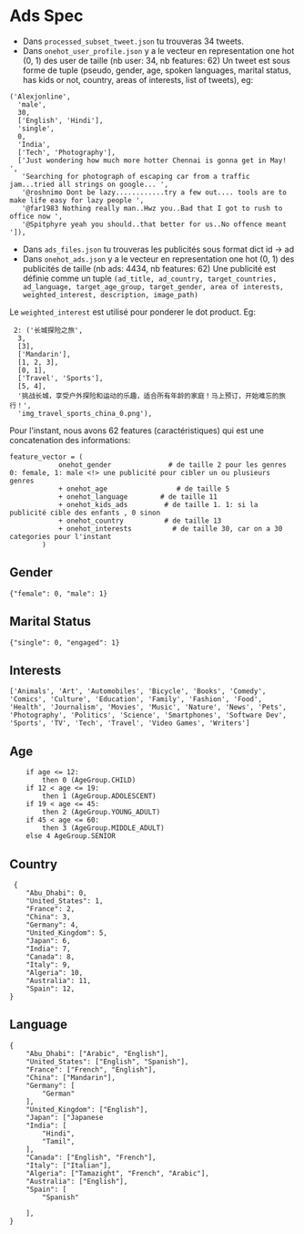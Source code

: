 #  Ads Spec  

- Dans `processed_subset_tweet.json` tu trouveras 34 tweets.
- Dans `onehot_user_profile.json`  y a le vecteur en representation one hot (0, 1) des user de taille (nb user: 34, nb features: 62)
Un tweet est sous forme de tuple (pseudo, gender, age, spoken languages, marital status, has kids or not, country, areas of interests, list of tweets), eg:

```
('Alexjonline',
  'male',
  30,
  ['English', 'Hindi'],
  'single',
  0,
  'India',
  ['Tech', 'Photography'],
  ['Just wondering how much more hotter Chennai is gonna get in May! ',
   'Searching for photograph of escaping car from a traffic jam...tried all strings on google... ',
   '@roshnimo Dont be lazy............try a few out.... tools are to make life easy for lazy people ',
   '@far1983 Nothing really man..Hwz you..Bad that I got to rush to office now ',
   '@Spitphyre yeah you should..that better for us..No offence meant ']),
```

- Dans `ads_files.json` tu trouveras les publicités sous format dict id -> ad
- Dans `onehot_ads.json`  y a le vecteur en representation  one hot (0, 1) des publicités de taille (nb ads: 4434, nb features: 62)
Une publicité est définie comme un tuple `(ad_title, ad_country, target_countries, ad_language, target_age_group, target_gender, area of interests, weighted_interest, description, image_path)`

Le `weighted_interest` est utilisé pour ponderer le dot product.
Eg:
```
 2: ('长城探险之旅',
  3,
  [3],
  ['Mandarin'],
  [1, 2, 3],
  [0, 1],
  ['Travel', 'Sports'],
  [5, 4],
  '挑战长城，享受户外探险和运动的乐趣，适合所有年龄的家庭！马上预订，开始难忘的旅行！',
  'img_travel_sports_china_0.png'),
```

Pour l'instant, nous avons 62 features (caractéristiques) qui est une concatenation des informations:
```
feature_vector = (
            onehot_gender              # de taille 2 pour les genres 0: female, 1: male <!> une publicité pour cibler un ou plusieurs genres
            + onehot_age                 # de taille 5
            + onehot_language        # de taille 11
            + onehot_kids_ads         # de taille 1. 1: si la publicité cible des enfants , 0 sinon
            + onehot_country          # de taille 13
            + onehot_interests          # de taille 30, car on a 30 categories pour l'instant
        )
```

## Gender
`{"female": 0, "male": 1}`

## Marital Status
`{"single": 0, "engaged": 1}`

## Interests
```
['Animals', 'Art', 'Automobiles', 'Bicycle', 'Books', 'Comedy', 'Comics', 'Culture', 'Education', 'Family', 'Fashion', 'Food', 'Health', 'Journalism', 'Movies', 'Music', 'Nature', 'News', 'Pets', 'Photography', 'Politics', 'Science', 'Smartphones', 'Software Dev', 'Sports', 'TV', 'Tech', 'Travel', 'Video Games', 'Writers']
```

## Age
```
    if age <= 12:
        then 0 (AgeGroup.CHILD)
    if 12 < age <= 19:
        then 1 (AgeGroup.ADOLESCENT)
    if 19 < age <= 45:
        then 2 (AgeGroup.YOUNG_ADULT)
    if 45 < age <= 60:
        then 3 (AgeGroup.MIDDLE_ADULT)
    else 4 AgeGroup.SENIOR
```

## Country
```
 {
    "Abu_Dhabi": 0,
    "United_States": 1,
    "France": 2,
    "China": 3,
    "Germany": 4,
    "United_Kingdom": 5,
    "Japan": 6,
    "India": 7,
    "Canada": 8,
    "Italy": 9,
    "Algeria": 10,
    "Australia": 11,
    "Spain": 12,
}
```

## Language
```
{
    "Abu_Dhabi": ["Arabic", "English"],  
    "United_States": ["English", "Spanish"], 
    "France": ["French", "English"],  
    "China": ["Mandarin"], 
    "Germany": [
        "German"
    ], 
    "United_Kingdom": ["English"],
    "Japan": ["Japanese
    "India": [
        "Hindi",
        "Tamil",
    ],  
    "Canada": ["English", "French"],
    "Italy": ["Italian"],  
    "Algeria": ["Tamazight", "French", "Arabic"],
    "Australia": ["English"], 
    "Spain": [
        "Spanish"

    ], 
}
```
